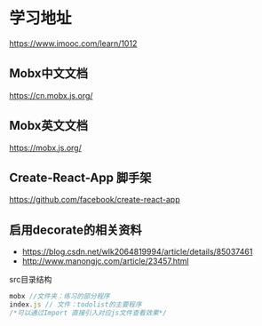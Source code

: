 学习地址
===
https://www.imooc.com/learn/1012

Mobx中文文档
---
https://cn.mobx.js.org/

Mobx英文文档
---
https://mobx.js.org/

Create-React-App 脚手架
---
https://github.com/facebook/create-react-app

启用decorate的相关资料
---
- https://blog.csdn.net/wlk2064819994/article/details/85037461
- http://www.manongjc.com/article/23457.html

src目录结构
```js
mobx //文件夹：练习的部分程序
index.js // 文件：todolist的主要程序
/*可以通过Import 直接引入对应js文件查看效果*/
```
